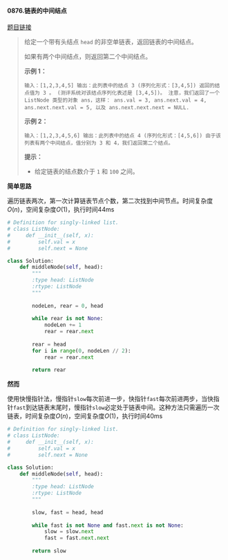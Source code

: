 #### 0876.链表的中间结点

[题目链接](https://leetcode-cn.com/problems/middle-of-the-linked-list/)

> 给定一个带有头结点 `head` 的非空单链表，返回链表的中间结点。
>
> 如果有两个中间结点，则返回第二个中间结点。
>
>  
>
> **示例 1：**
>
> `
> 输入：[1,2,3,4,5]
> 输出：此列表中的结点 3 (序列化形式：[3,4,5])
> 返回的结点值为 3 。 (测评系统对该结点序列化表述是 [3,4,5])。
> 注意，我们返回了一个 ListNode 类型的对象 ans，这样：
> ans.val = 3, ans.next.val = 4, ans.next.next.val = 5, 以及 ans.next.next.next = NULL.
> `
>
> **示例 2：**
>
> `
> 输入：[1,2,3,4,5,6]
> 输出：此列表中的结点 4 (序列化形式：[4,5,6])
> 由于该列表有两个中间结点，值分别为 3 和 4，我们返回第二个结点。
> `
>
>  
>
> **提示：**
>
> - 给定链表的结点数介于 `1` 和 `100` 之间。

**简单思路**

遍历链表两次，第一次计算链表节点个数，第二次找到中间节点。时间复杂度$O(n)$，空间复杂度$O(1)$，执行时间44ms

```python
# Definition for singly-linked list.
# class ListNode:
#     def __init__(self, x):
#         self.val = x
#         self.next = None

class Solution:
    def middleNode(self, head):
        """
        :type head: ListNode
        :rtype: ListNode
        """
        
        nodeLen, rear = 0, head
        
        while rear is not None:
            nodeLen += 1
            rear = rear.next
            
        rear = head
        for i in range(0, nodeLen // 2):
            rear = rear.next
        
        return rear
```

**然而**

使用快慢指针法，慢指针`slow`每次前进一步，快指针`fast`每次前进两步，当快指针`fast`到达链表末尾时，慢指针`slow`必定处于链表中间。这种方法只需遍历一次链表，时间复杂度$O(n)$，空间复杂度$O(1)$，执行时间40ms

```python
# Definition for singly-linked list.
# class ListNode:
#     def __init__(self, x):
#         self.val = x
#         self.next = None

class Solution:
    def middleNode(self, head):
        """
        :type head: ListNode
        :rtype: ListNode
        """
        
        slow, fast = head, head
        
        while fast is not None and fast.next is not None:
            slow = slow.next
            fast = fast.next.next
        
        return slow
```

